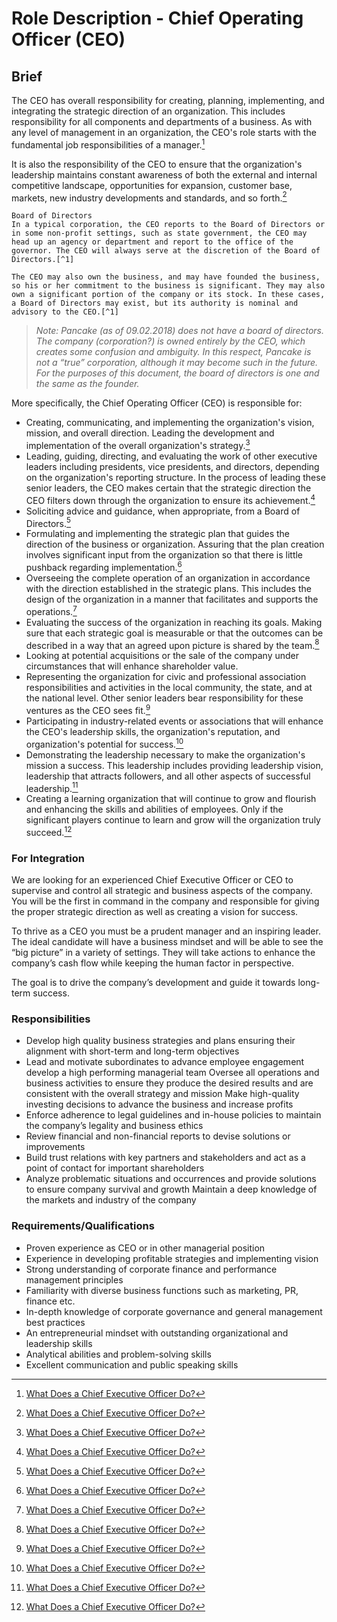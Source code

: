 # Role Description - Chief Operating Officer (CEO) 

## Brief
The CEO has overall responsibility for creating, planning, implementing, and integrating the strategic direction of an organization. This includes responsibility for all components and departments of a business.  As with any level of management in an organization, the CEO's role starts with the fundamental job responsibilities of a manager.[^1]

It is also the responsibility of the CEO to ensure that the organization's leadership maintains constant awareness of both the external and internal competitive landscape, opportunities for expansion, customer base, markets, new industry developments and standards, and so forth.[^1]

```
Board of Directors
In a typical corporation, the CEO reports to the Board of Directors or in some non-profit settings, such as state government, the CEO may head up an agency or department and report to the office of the governor. The CEO will always serve at the discretion of the Board of Directors.[^1]

The CEO may also own the business, and may have founded the business, so his or her commitment to the business is significant. They may also own a significant portion of the company or its stock. In these cases, a Board of Directors may exist, but its authority is nominal and advisory to the CEO.[^1]
```

> *Note: Pancake (as of 09.02.2018) does not have a board of directors. The company (corporation?) is owned entirely by the CEO, which creates some confusion and ambiguity. In this respect, Pancake is not a “true” corporation, although it may become such in the future. For the purposes of this document, the board of directors is one and the same as the founder.*


More specifically, the Chief Operating Officer (CEO) is responsible for:

- Creating, communicating, and implementing the organization's vision, mission, and overall direction. Leading the development and implementation of the overall organization's strategy.[^1]
- Leading, guiding, directing, and evaluating the work of other executive leaders including presidents, vice presidents, and directors, depending on the organization's reporting structure. In the process of leading these senior leaders, the CEO makes certain that the strategic direction the CEO filters down through the organization to ensure its achievement.[^1]
- Soliciting advice and guidance, when appropriate, from a Board of Directors.[^1]
- Formulating and implementing the strategic plan that guides the direction of the business or organization. Assuring that the plan creation involves significant input from the organization so that there is little pushback regarding implementation.[^1]
- Overseeing the complete operation of an organization in accordance with the direction established in the strategic plans. This includes the design of the organization in a manner that facilitates and supports the operations.[^1]
- Evaluating the success of the organization in reaching its goals. Making sure that each strategic goal is measurable or that the outcomes can be described in a way that an agreed upon picture is shared by the team.[^1]
- Looking at potential acquisitions or the sale of the company under circumstances that will enhance shareholder value.
- Representing the organization for civic and professional association responsibilities and activities in the local community, the state, and at the national level. Other senior leaders bear responsibility for these ventures as the CEO sees fit.[^1]
- Participating in industry-related events or associations that will enhance the CEO's leadership skills, the organization's reputation, and organization's potential for success.[^1]
- Demonstrating the leadership necessary to make the organization's mission a success. This leadership includes providing leadership vision, leadership that attracts followers, and all other aspects of successful leadership.[^1]
- Creating a learning organization that will continue to grow and flourish and enhancing the skills and abilities of employees. Only if the significant players continue to learn and grow will the organization truly succeed.[^1]

[^1]: [What Does a Chief Executive Officer Do?](https://www.thebalancecareers.com/what-does-a-chief-executive-officer-ceo-do-1918528)

### For Integration
We are looking for an experienced Chief Executive Officer or CEO to supervise and control all strategic and business aspects of the company. You will be the first in command in the company and responsible for giving the proper strategic direction as well as creating a vision for success.

To thrive as a CEO you must be a prudent manager and an inspiring leader. The ideal candidate will have a business mindset and will be able to see the “big picture” in a variety of settings. They will take actions to enhance the company’s cash flow while keeping the human factor in perspective.

The goal is to drive the company’s development and guide it towards long-term success.

### Responsibilities
- Develop high quality business strategies and plans ensuring their alignment with short-term and long-term objectives
- Lead and motivate subordinates to advance employee engagement develop a high performing managerial team
Oversee all operations and business activities to ensure they produce the desired results and are consistent with the overall strategy and mission
Make high-quality investing decisions to advance the business and increase profits
- Enforce adherence to legal guidelines and in-house policies to maintain the company’s legality and business ethics
- Review financial and non-financial reports to devise solutions or improvements
- Build trust relations with key partners and stakeholders and act as a point of contact for important shareholders
- Analyze problematic situations and occurrences and provide solutions to ensure company survival and growth
Maintain a deep knowledge of the markets and industry of the company

### Requirements/Qualifications
- Proven experience as CEO or in other managerial position
- Experience in developing profitable strategies and implementing vision
- Strong understanding of corporate finance and performance management principles
- Familiarity with diverse business functions such as marketing, PR, finance etc.
- In-depth knowledge of corporate governance and general management best practices
- An entrepreneurial mindset with outstanding organizational and leadership skills
- Analytical abilities and problem-solving skills
- Excellent communication and public speaking skills
